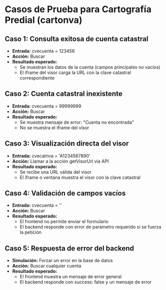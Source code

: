 # Casos de Prueba para Cartografía Predial (cartonva)

## Caso 1: Consulta exitosa de cuenta catastral
- **Entrada:** cvecuenta = 123456
- **Acción:** Buscar
- **Resultado esperado:**
  - Se muestran los datos de la cuenta (campos principales no vacíos)
  - El iframe del visor carga la URL con la clave catastral correspondiente

## Caso 2: Cuenta catastral inexistente
- **Entrada:** cvecuenta = 99999999
- **Acción:** Buscar
- **Resultado esperado:**
  - Se muestra mensaje de error: "Cuenta no encontrada"
  - No se muestra el iframe del visor

## Caso 3: Visualización directa del visor
- **Entrada:** cvecatnva = 'A1234567890'
- **Acción:** Llamar a la acción getVisorUrl vía API
- **Resultado esperado:**
  - Se recibe una URL válida del visor
  - El iframe o ventana muestra el visor con la clave catastral

## Caso 4: Validación de campos vacíos
- **Entrada:** cvecuenta = ''
- **Acción:** Buscar
- **Resultado esperado:**
  - El frontend no permite enviar el formulario
  - El backend responde con error de parámetro requerido si se fuerza la petición

## Caso 5: Respuesta de error del backend
- **Simulación:** Forzar un error en la base de datos
- **Acción:** Buscar cualquier cuenta
- **Resultado esperado:**
  - El frontend muestra un mensaje de error general
  - El backend responde con success: false y un mensaje de error
